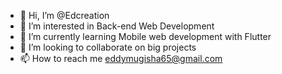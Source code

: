 - 👋 Hi, I’m @Edcreation
- 👀 I’m interested in Back-end Web Development
- 🌱 I’m currently learning Mobile web development with Flutter
- 💞️ I’m looking to collaborate on big projects
- 📫 How to reach me eddymugisha65@gmail.com

<!---
Edcreation/Edcreation is a ✨ special ✨ repository because its `README.md` (this file) appears on your GitHub profile.
You can click the Preview link to take a look at your changes.
--->
